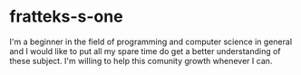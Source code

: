 # fratteks-s-one
I'm a beginner in the field of programming and computer science in general and I would like to put all my spare time do get a better understanding of these subject. I'm willing to help this comunity growth whenever I can.
